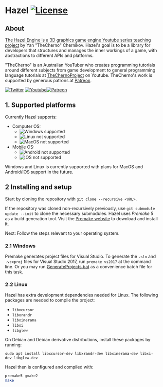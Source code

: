 # Hazel [![License](https://img.shields.io/github/license/TheCherno/Hazel.svg)](https://github.com/TheCherno/Hazel/blob/master/LICENSE)

## About
[The Hazel Engine is a 3D graphics game engine Youtube series teaching project](https://thecherno.com/engine/) by Yan "TheCherno" Chernikov. Hazel's goal is to be a library for developers that structures and manages the inner workings of a game, with abstractions to different APIs and platforms.

"TheCherno" is an Australian YouTuber who creates programming tutorials around different subjects from game development to general programming language tutorials at [TheChernoProject](https://www.youtube.com/user/TheChernoProject) on Youtube. TheCherno's work is supported by generous patrons at [Patreon](https://www.patreon.com/thecherno).

[![Twitter](https://img.shields.io/twitter/url/http/thecherno.svg?label=theCherno&style=social)](https://twitter.com/thecherno) [![Youtube](https://img.shields.io/badge/TheChernoProject-red.svg?style=social&logo=youtube)](https://www.youtube.com/user/TheChernoProject)[![Patreon](https://img.shields.io/twitter/url/http/thecherno.svg?label=The%20Cherno&logo=patreon&style=social)](https://www.patreon.com/thecherno)

## 1. Supported platforms
Currently Hazel supports:

- Computer OS:
  - ![Windows supported](https://img.shields.io/badge/Windows-Supported-green.svg)
  - ![Linux not supported](https://img.shields.io/badge/Linux-Supported-green.svg)
  - ![MacOS not supported](https://img.shields.io/badge/MacOS-Not%20Supported-red.svg)
- Mobile OS:
  - ![Android not supported](https://img.shields.io/badge/Android-Not%20Supported-red.svg)
  - ![IOS not supported](https://img.shields.io/badge/IOS-Not%20Supported-red.svg)

Windows and Linux is currently supported with plans for MacOS and Android/IOS support in the future.

## 2 Installing and setup

Start by cloning the repository with `git clone --recursive <URL>`.

If the repository was cloned non-recursively previously, use `git submodule update --init` to clone the necessary submodules.
Hazel uses _Premake 5_ as a build generation tool. Visit the [Premake website](https://premake.github.io/download.html) to download and install it.

Next: Follow the steps relevant to your operating system.

### 2.1 Windows

Premake generates project files for Visual Studio. To generate the `.sln` and `.vcxproj` files for Visual Studio 2017, run `premake vs2017` at the command line. Or you may run [GenerateProjects.bat](https://github.com/TheCherno/Hazel/blob/master/GenerateProjects.bat) as a convenience batch file for this task.

### 2.2 Linux

Hazel has extra development dependencies needed for Linux. The following packages are needed to compile the project:

- `libxcursor`
- `libxrandr`
- `libxinerama`
- `libxi`
- `libglew`

On Debian and Debian derivative distributions, install these packages by running:

`sudo apt install libxcursor-dev libxrandr-dev libxinerama-dev libxi-dev libglew-dev`

Hazel then is configured and compiled with:
```bash
premake5 gmake2
make
```

